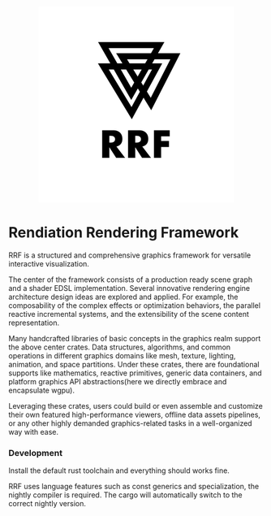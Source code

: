 
<p align="center">
  <img src="./asset/rrf.svg" alt="rrf logo" style="margin: auto">
</p>

# Rendiation Rendering Framework

RRF is a structured and comprehensive graphics framework for versatile interactive visualization.

The center of the framework consists of a production ready scene graph and a shader EDSL implementation. Several innovative rendering engine architecture design ideas are explored and applied. For example, the composability of the complex effects or optimization behaviors, the parallel reactive incremental systems, and the extensibility of the scene content representation.

Many handcrafted libraries of basic concepts in the graphics realm support the above center crates. Data structures, algorithms, and common operations in different graphics domains like mesh, texture, lighting, animation, and space partitions. Under these crates, there are foundational supports like mathematics, reactive primitives, generic data containers, and platform graphics API abstractions(here we directly embrace and encapsulate wgpu).

Leveraging these crates, users could build or even assemble and customize their own featured high-performance viewers, offline data assets pipelines, or any other highly demanded graphics-related tasks in a well-organized way with ease.

### Development

Install the default rust toolchain and everything should works fine.

RRF uses language features such as const generics and specialization, the nightly compiler is required. The cargo will automatically switch to the correct nightly version.
